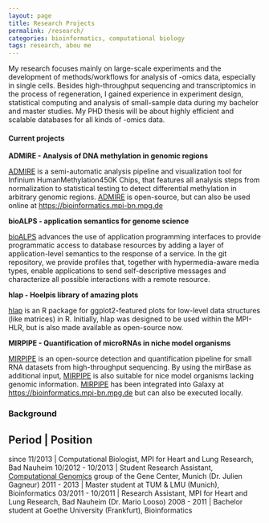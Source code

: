 ```yaml
---
layout: page
title: Research Projects
permalink: /research/
categories: bioinformatics, computational biology
tags: research, abou me
---
```


My research focuses mainly on large-scale experiments and the development of methods/workflows for analysis of -omics data, especially in single cells. Besides high-throughput sequencing and transcriptomics in the process of regeneration, I gained experience in experiment design, statistical computing and analysis of small-sample data during my bachelor and master studies. My PHD thesis will be about highly efficient and scalable databases for all kinds of -omics data.

#### Current projects

**ADMIRE - Analysis of DNA methylation in genomic regions**

[ADMIRE](https://github.molgen.mpg.de/loosolab/admire) is a semi-automatic analysis pipeline and visualization tool for Infinium HumanMethylation450K Chips, that features all analysis steps from normalization to statistical testing to detect differential methylation in arbitrary genomic regions. [ADMIRE](https://github.molgen.mpg.de/loosolab/admire) is open-source, but can also be used online at <a href="https://bioinformatics.mpi-bn.mpg.de">https://bioinformatics.mpi-bn.mpg.de</a>

**bioALPS - application semantics for genome science**

[bioALPS](https://github.com/jenzopr/bioalps) advances the use of application programming interfaces to provide programmatic access to database resources by adding a layer of application-level semantics to the response of a service. In the git repository, we provide profiles that, together with hypermedia-aware media types, enable applications to send self-descriptive messages and characterize all possible interactions with a remote resource.

**hlap - Hoelpis library of amazing plots**

[hlap](https://github.com/jenzopr/hlap) is an R package for ggplot2-featured plots for low-level data structures (like matrices) in R. Initially, hlap was designed to be used within the MPI-HLR, but is also made available as open-source now.

**MIRPIPE - Quantification of microRNAs in niche model organisms**

[MIRPIPE](https://github.molgen.mpg.de/loosolab/mirpipe) is an open-source detection and quantification pipeline for small RNA datasets from high-throughput sequencing. By using the mirBase as additional input, [MIRPIPE](https://github.molgen.mpg.de/loosolab/mirpipe) is also suitable for nice model organisms lacking genomic information. [MIRPIPE](https://github.molgen.mpg.de/loosolab/mirpipe) has been integrated into Galaxy at <a href="https://bioinformatics.mpi-bn.mpg.de">https://bioinformatics.mpi-bn.mpg.de</a> but can also be executed locally.

### Background

Period | Position
-----------------
since 11/2013 | Computational Biologist, MPI for Heart and Lung Research, Bad Nauheim
10/2012 - 10/2013 | Student Research Assistant, [Computational Genomics](http://www.gagneur.genzentrum.lmu.de/) group of the Gene Center, Munich (Dr. Julien Gagneur)
2011 - 2013 | Master student at TUM &amp; LMU (Munich), Bioinformatics
03/2011 - 10/2011 | Research Assistant, MPI for Heart and Lung Research, Bad Nauheim (Dr. Mario Looso)
2008 - 2011 | Bachelor student at Goethe University (Frankfurt), Bioinformatics

